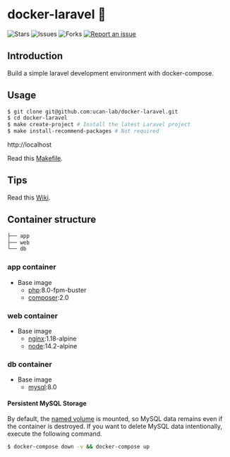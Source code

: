 # docker-laravel 🐳

![Stars](https://img.shields.io/github/stars/tquangdo/vue2-laravel8-realtime-chat?color=f05340)
![Issues](https://img.shields.io/github/issues/tquangdo/vue2-laravel8-realtime-chat?color=f05340)
![Forks](https://img.shields.io/github/forks/tquangdo/vue2-laravel8-realtime-chat?color=f05340)
[![Report an issue](https://img.shields.io/badge/Support-Issues-green)](https://github.com/tquangdo/vue2-laravel8-realtime-chat/issues/new)

## Introduction

Build a simple laravel development environment with docker-compose.

## Usage

```bash
$ git clone git@github.com:ucan-lab/docker-laravel.git
$ cd docker-laravel
$ make create-project # Install the latest Laravel project
$ make install-recommend-packages # Not required
```

http://localhost

Read this [Makefile](https://github.com/ucan-lab/docker-laravel/blob/master/Makefile).

## Tips

Read this [Wiki](https://github.com/ucan-lab/docker-laravel/wiki).

## Container structure

```bash
├── app
├── web
└── db
```

### app container

- Base image
  - [php](https://hub.docker.com/_/php):8.0-fpm-buster
  - [composer](https://hub.docker.com/_/composer):2.0

### web container

- Base image
  - [nginx](https://hub.docker.com/_/nginx):1.18-alpine
  - [node](https://hub.docker.com/_/node):14.2-alpine

### db container

- Base image
  - [mysql](https://hub.docker.com/_/mysql):8.0

#### Persistent MySQL Storage

By default, the [named volume](https://docs.docker.com/compose/compose-file/#volumes) is mounted, so MySQL data remains even if the container is destroyed.
If you want to delete MySQL data intentionally, execute the following command.

```bash
$ docker-compose down -v && docker-compose up
```
